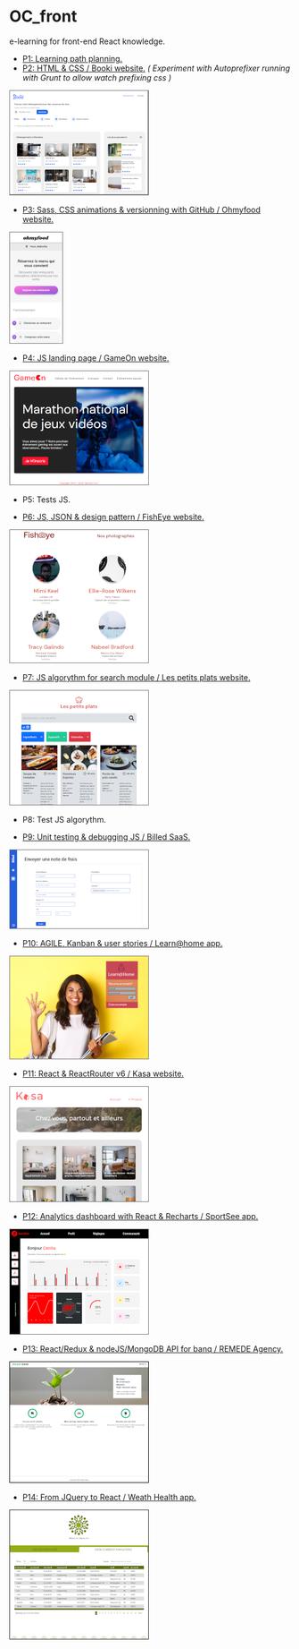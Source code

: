 # OC_front

e-learning for front-end React knowledge.

* [P1:  Learning path planning.](./P1_ranque_thomas/)
* [P2: HTML & CSS / Booki website.](./P2/)
*( Experiment with Autoprefixer running with Grunt to allow watch prefixing css )*

[![vignette](./vignette2.png)](./P2/)

* [P3: Sass, CSS animations & versionning with GitHub / Ohmyfood website.](./P3/)

[![vignette](./vignette3.png)](./P3/)
* [P4: JS landing page / GameOn website.](./P4/)

[![vignette](./vignette4.png)](./P4/)
* P5: Tests JS.

* [P6: JS, JSON & design pattern / FishEye website.](./P6/)

[![vignette](./vignette6.png)](./P6/)
* [P7: JS algorythm for search module / Les petits plats website.](./P7/)

[![vignette](./vignette7.png)](./P7/)
* P8: Test JS algorythm.

* [P9: Unit testing & debugging JS / Billed SaaS.](./P9/)

[![vignette](./vignette9.png)](./P9/)
* [P10: AGILE, Kanban & user stories / Learn@home app.](./P10/)

[![vignette](./vignette10.png)](./P10/)
* [P11: React & ReactRouter v6 / Kasa website.](./P11/)

[![vignette](./vignette11.png)](./P11/)
* [P12: Analytics dashboard with React & Recharts / SportSee app.](./P12/)

[![vignette](./vignette12.png)](./P12/)
* [P13: React/Redux & nodeJS/MongoDB API for banq / REMEDE Agency.](./P13/)

[![vignette](./vignette13.png)](./P13/)
* [P14: From JQuery to React / Weath Health app.](./P14/)

[![vignette](./vignette14.png)](./P14/)

